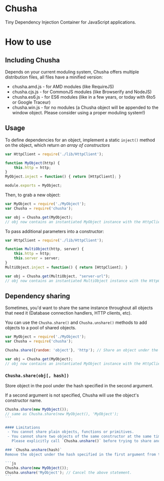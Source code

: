 # Chusha

Tiny Dependency Injection Container for JavaScript applications.

# How to use

## Including Chusha

Depends on your current moduling system, Chusha offers multiple distribution files, all files have a minified version:

 - chusha.amd.js - for AMD modules (like RequireJS)
 - chusha.cjs.js - for CommonJS modules (like Browserify and NodeJS)
 - chusha.es6.js - for ES6 modules (like in a few years, or today with 6to5 or Google Traceur)
 - chusha.win.js - for no modules (a Chusha object will be appended to the window object. Please consider using a proper moduling system!)

## Usage

To define dependencies for an object, implement a static `inject()` method on the object, which return *an array of constructors*

```js
var HttpClient = require('./lib/HttpClient');

function MyObject(http) {
    this.http = http;
}
MyObject.inject = function() { return [HttpClient]; }

module.exports = MyObject;
```

Then, to grab a new object:

```js
var MyObject = require('./MyObject');
var Chusha = require('chusha');

var obj = Chusha.get(MyObject);
// obj now contains an instantiated MyObject instance with the HttpClient injected.
```

To pass additional parameters into a constructor:

```js
var HttpClient = require('./lib/HttpClient');

function MultiObject(http, server) {
    this.http = http;
    this.server = server;
}
MultiObject.inject = function() { return [HttpClient]; }

var obj = Chusha.get(MultiObject, "server-url");
// obj now contains an instantiated MultiObject instance with the HttpClient and server URL injected.
```

## Dependency sharing

Sometimes, you'd want to share the same instance throughout all objects that need it (Database connection handlers, HTTP clients, etc).

You can use the `Chusha.share()` and `Chusha.unshare()` methods to add objects to a pool of shared objects.

```js
var MyObject = require('./MyObject');
var Chusha = require('chusha');

Chusha.share({random: 'object'}, 'http'); // Share an object under the name 'http'.

var obj = Chusha.get(MyObject);
// obj now contains an instantiated MyObject instance with the HttpClient injected.
```

### `Chusha.share(obj[, hash])`
Store object in the pool under the hash specified in the second argument.

If a second argument is not specified, Chusha will use the object's constructor name.

````js
Chusha.share(new MyObject());
// same as Chusha.share(new MyObject(), 'MyObject');
```

#### Limitations
 - You cannot share plain objects, functions or primitives.
 - You cannot share two objects of the same constructor at the same time.
   Please explicitly call `Chusha.unshare()` before trying to share another instance of an object.

### `Chusha.unshare(hash)`
Remove the object under the hash specified in the first argument from the pool.

```js
Chusha.share(new MyObject());
Chusha.unshare('MyObject'); // Cancel the above statement.
```
